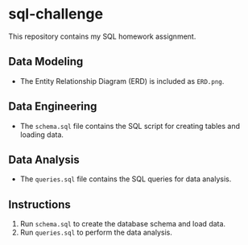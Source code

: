 # sql-challenge


This repository contains my SQL homework assignment.

## Data Modeling

- The Entity Relationship Diagram (ERD) is included as `ERD.png`.

## Data Engineering

- The `schema.sql` file contains the SQL script for creating tables and loading data.

## Data Analysis

- The `queries.sql` file contains the SQL queries for data analysis.

## Instructions

1. Run `schema.sql` to create the database schema and load data.
2. Run `queries.sql` to perform the data analysis.
